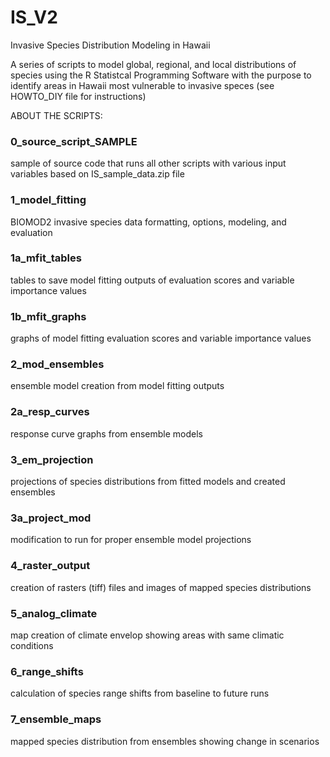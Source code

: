 # IS_V2
Invasive Species Distribution Modeling in Hawaii

A series of scripts to model global, regional, and local distributions of species using the R Statistcal Programming Software with the purpose to identify areas in Hawaii most vulnerable to invasive speces (see HOWTO_DIY file for instructions)

ABOUT THE SCRIPTS:
### 0_source_script_SAMPLE ###
sample of source code that runs all other scripts with various input variables based on IS_sample_data.zip file

### 1_model_fitting ###
BIOMOD2 invasive species data formatting, options, modeling, and evaluation 

### 1a_mfit_tables ###
tables to save model fitting outputs of evaluation scores and variable importance values

### 1b_mfit_graphs ###
graphs of model fitting evaluation scores and variable importance values

### 2_mod_ensembles ###
ensemble model creation from model fitting outputs

### 2a_resp_curves ###
response curve graphs from ensemble models

### 3_em_projection ###
projections of species distributions from fitted models and created ensembles

### 3a_project_mod ###
modification to run for proper ensemble model projections

### 4_raster_output ###
creation of rasters (tiff) files and images of mapped species distributions

### 5_analog_climate ###
map creation of climate envelop showing areas with same climatic conditions

### 6_range_shifts ###
calculation of species range shifts from baseline to future runs

### 7_ensemble_maps ###
mapped species distribution from ensembles showing change in scenarios
